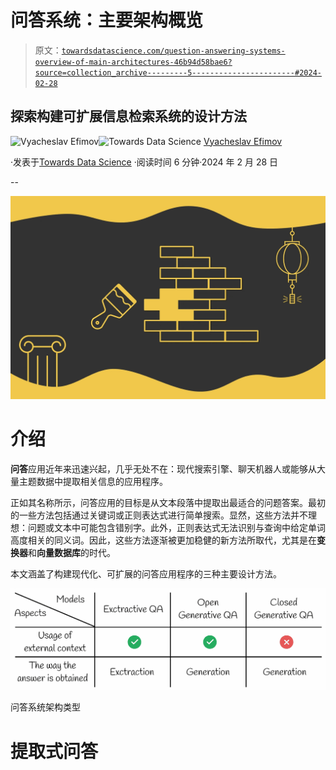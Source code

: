 # 问答系统：主要架构概览

> 原文：[`towardsdatascience.com/question-answering-systems-overview-of-main-architectures-46b94d58bae6?source=collection_archive---------5-----------------------#2024-02-28`](https://towardsdatascience.com/question-answering-systems-overview-of-main-architectures-46b94d58bae6?source=collection_archive---------5-----------------------#2024-02-28)

## 探索构建可扩展信息检索系统的设计方法

[](https://medium.com/@slavahead?source=post_page---byline--46b94d58bae6--------------------------------)![Vyacheslav Efimov](https://medium.com/@slavahead?source=post_page---byline--46b94d58bae6--------------------------------)[](https://towardsdatascience.com/?source=post_page---byline--46b94d58bae6--------------------------------)![Towards Data Science](https://towardsdatascience.com/?source=post_page---byline--46b94d58bae6--------------------------------) [Vyacheslav Efimov](https://medium.com/@slavahead?source=post_page---byline--46b94d58bae6--------------------------------)

·发表于[Towards Data Science](https://towardsdatascience.com/?source=post_page---byline--46b94d58bae6--------------------------------) ·阅读时间 6 分钟·2024 年 2 月 28 日

--

![](img/6128b698c58807ef1c94da783d09640a.png)

# 介绍

**问答**应用近年来迅速兴起，几乎无处不在：现代搜索引擎、聊天机器人或能够从大量主题数据中提取相关信息的应用程序。

正如其名称所示，问答应用的目标是从文本段落中提取出最适合的问题答案。最初的一些方法包括通过关键词或正则表达式进行简单搜索。显然，这些方法并不理想：问题或文本中可能包含错别字。此外，正则表达式无法识别与查询中给定单词高度相关的同义词。因此，这些方法逐渐被更加稳健的新方法所取代，尤其是在**变换器**和**向量数据库**的时代。

本文涵盖了构建现代化、可扩展的问答应用程序的三种主要设计方法。

![](img/16ae9107d2fef1f12a0522e90c495a2c.png)

问答系统架构类型

# 提取式问答
